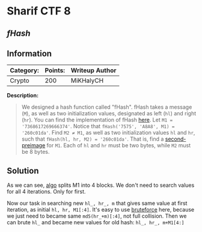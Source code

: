 # __Sharif CTF 8__ 
## _fHash_

## Information
**Category:** | **Points:** | **Writeup Author**
--- | --- | ---
Crypto | 200 | MiKHalyCH

**Description:** 

> We designed a hash function called "fHash". fHash takes a message (`M`), as well as two initialization values, designated as left (`hl`) and right (`hr`). You can find the implementation of fHash [here](fHash.py).
Let `M1 = '7368617269666374'`. Notice that `fHash('7575', 'A8A8', M1) = '260c01da'`.
Find `M2 ≠ M1`, as well as two initialization values `hl` and `hr`, such that `fHash(hl, hr, M2) = '260c01da'`. That is, find a [second-preimage](https://en.wikipedia.org/wiki/Preimage_attack) for `M1`.
Each of `hl` and `hr` must be two bytes, while `M2` must be 8 bytes.

## Solution

As we can see, [algo](fHash.py) splits M1 into 4 blocks. 
We don't need to search values for all 4 iterations. Only for first. 

Now our task in searching new `hl_, hr_, m` that gives same value at first iteration, as initial `hl, hr, M1[:4]`.
It's easy to use [bruteforce](solver.py) here, because we just need to became same `md5(hr_+m)[:4]`, not full collision.
Then we can brute `hl_` and became new values for old hash: `hl_, hr_, m+M1[4:]`

